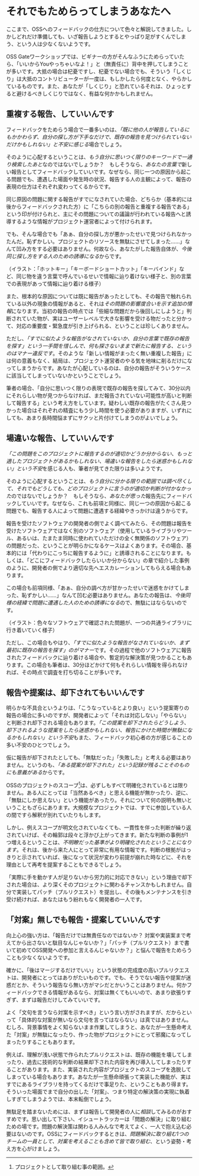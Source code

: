 # それでもためらってしまうあなたへ

ここまで、OSSへのフィードバックの仕方について色々と解説してきました。しかしどれだけ準備しても、いざ報告しようとするとやっぱり足がすくんでしまう、という人は少なくないようです。

OSS Gateワークショップでは、ビギナーの方がそんなふうにためらっていたら、「いいからYouやっちゃいなよ！」と（無責任に）背中を押してしまうことが多いです。大抵の場合は杞憂ですし、杞憂でない場合でも、そういう「しくじり」は大抵のコントリビューターが一度は、もしかしたら何度となく、やらかしているものです。また、あなたが「しくじり」と恐れているそれは、ひょっとすると避けるべきしくじりではなく、有益な何かかもしれません。


## 重複する報告、していいんです

フィードバックをためらう場合で一番多いのは、*「既に他の人が報告しているにもかかわらず、自分の探し方が下手なだけで、既存の報告を見つけられていないだけかもしれない」と不安に感じる*場合でしょう。

そのように心配するということは、*もう自分に思いつく限りのキーワードで一通り検索したあと*なのではないでしょうか？　もしそうなら、*あなたの言葉で*新しい報告としてフィードバックしていいです。なぜなら、同じ一つの原因から起こる問題でも、遭遇した場面や発生時の状況、報告する人の主観によって、報告の表現の仕方はそれぞれ変わってくるからです。

同じ原因の問題に関する報告がすでになされていた場合、どちらか（基本的には後からフィードバックされた方）に「こちらの別の報告と重複する報告である」という印が付けられと、主にその問題についての議論が行われている報告へと誘導するような情報がプロジェクト運営者によって付けられます。

でも、そんな場合でも「あぁ、自分の探し方が悪かったせいで見つけられなかったんだ。恥ずかしい。プロジェクトのリソースを無駄にさせてしまった……」なんて凹み方をする必要はありません。何故なら、あなたがした報告自体が、*今後同じ探し方をする人のための誘導になる*からです。

（イラスト：「ホットキー」「キーボードショートカット」「キーバインド」など、同じ物を違う言葉で呼んでいるせいで情報に辿り着けない様子と、別の言葉での表現があって情報に辿り着ける様子）

また、根本的な原因については既に報告があったとしても、その報告で触れられている以外の現象の情報があると、それは*その問題の影響度合いを示す追加の情報*になります。当初の報告の時点では「些細な問題だから後回しにしようと」判断されていた物が、実はユーザーレベルで大きな影響を受ける物だったと分かって、対応の重要度・緊急度が引き上げられる、ということは珍しくありません。

ただし、*「すでに似たような報告がなされていないか、自分の言葉で既存の報告を探す」という一手間を惜しんで、何も探さないままで新たに報告する、というのはマナー違反です*。そのような「新しい情報がまったく無い重複した報告」には何の意義もなく、結局は、プロジェクト運営者のやる気を地味に削るだけになってしまうからです。あなたが心配しているのは、自分の報告がそういうケースに該当してしまっていないかということでしょう。

筆者の場合、「自分に思いつく限りの表現で既存の報告を探してみて、30分以内にそれらしい物が見つからなければ、まだ報告されていない可能性が高いと判断して報告する」という考え方をしています。疑わしい既存の報告がたくさん見つかった場合はそれぞれの精査にもう少し時間を使う必要がありますが、いずれにしても、あまり長時間悩まずにサクッと片付けてしまうのがよいでしょう。


## 場違いな報告、していいんです

*「この問題をこのプロジェクトに報告するのが適切かどうか分からない、もっと適したプロジェクトがあるかもしれない、場違いな報告をしたら迷惑かもしれない」という不安*を感じる人も、筆者が見てきた限りは多いようです。

そのように心配するということは、*もう自分に分かる限りの範囲では調べ尽くして、それでもどうしても、どのプロジェクトに言うのが適切か判断が付かなかった*のではないでしょうか？　もしそうなら、*あなたが思った*報告先にフィードバックしていいです。なぜなら、これも前項と同様に、同じ一つの原因から起こる問題でも、報告する人によって問題に遭遇する経緯やきっかけは違うからです。

報告を受けたソフトウェアの開発者の側でよく調べてみたら、その問題は報告を受けたソフトウェアではなく別のソフトウェア（使用しているライブラリやツール、あるいは、たまたま同時に使われていただけの全く無関係のソフトウェア）の問題だった、ということが明らかになるケースはよくあります。その場合、基本的には「代わりにこっちに報告するように」と誘導されることになります。もしくは、「どこにフィードバックしたらいいか分からない」の章で紹介した事例のように、開発者の側でより適切な先へエスカレーションしてもらえる場合もあります。

この場合も前項同様、「あぁ、自分の調べ方が甘かったせいで迷惑をかけてしまった、恥ずかしい……」なんて凹む必要はありません。あなたの報告は、*今後同様の経緯で問題に遭遇した人のための誘導になる*ので、無駄にはならないのです。

（イラスト：色々なソフトウェアで確認された問題が、一つの共通ライブラリに行き着いていく様子）

ただし、この場合もやはり、*「すでに似たような報告がなされていないか、まず最初に既存の報告を探す」のがマナー*です。その過程で他のソフトウェアに報告されたフィードバックに辿り着ける場合や、暫定的な解決策が見つかることもあります。この場合も筆者は、30分ほどかけて何もそれらしい情報を得られなければ、その時点で調査を打ち切ることが多いです。


## 報告や提案は、却下されてもいいんです

明らかな不具合というよりは、「こうなっているとより良い」という提案寄りの報告の場合に多いのですが、開発者によって「それは対応しない」「やらない」と判断され却下される場合もあります。*「この提案を却下されたらどうしよう、却下されるような提案をしたら迷惑かもしれない、報告にかけた時間が無駄になるかもしれない」という不安*もまた、フィードバック初心者の方が感じることの多い不安のひとつでしょう。

仮に報告が却下されたとしても、「無駄だった」「失敗した」と考える必要はありません。というのも、*「ある提案が却下された」という記録が残ることそのものにも意義がある*からです。

OSSのプロジェクトのスコープ[^scope]は、必ずしもすべて明確化されているとは限りません。ある人にとっては「当然あるべき」と思える機能が無かったり、逆に、「無駄にしか思えない」という機能があったり。それについて何の説明も無いということもざらにあります。大規模なプロジェクトでは、すでに参加している人の間ですら解釈が別れていたりもします。

[^scope]: プロジェクトとして取り組む事の範囲。

しかし、例えスコープが明文化されていなくても、一貫性を伴った判断が繰り返されていけば、その輪郭は段々と浮かび上がってきます。新たな判断の事例が1つ増えるということは、*不明瞭だった基準がより明確化されたということになります*。それは、後から来た人にとって非常に有用な情報です。判断の根拠がはっきりと示されていれば、後になって状況が変わり前提が崩れた時などに、それを理由として再考を提案することもできるでしょう。

「実際に手を動かす人が足りないから労力的に対応できない」という理由で却下された場合は、より深くそのプロジェクトに関わるチャンスかもしれません。自分で実装してパッチ（プルリクエスト）を提出し、その後もメンテナンスを引き受け続ければ、あなたはもう紛れもなく開発者の一人です。


## 「対案」無しでも報告・提案していいんです

向上心の強い方は、「報告だけでは無責任なのではないか？ 対案や実装案まで考えてから出さないと駄目なんじゃないか？」「パッチ（プルリクエスト）まで書いて初めてOSS開発への参加と言えるんじゃないか？」と悩んで報告をためらうことも少なくないようです。

確かに、「後はマージするだけでいい」という状態の完成度の高いプルリクエストは、開発者にとってはありがたいものです。でも、そうでない報告や提案が迷惑だとか、そういう報告なら無い方がマシだとかいうことはありません。何かフィードバックできる情報があるなら、対案は無くてもいいので、あまり欲張りすぎず、まずは報告だけしてみていいです。

よく「文句を言うなら対案を示すべき」という言い方がされますが、だからといって「具体的な対案が無いなら文句を言ってはならない」は真ではありません。むしろ、背景事情をよく知らないまま作業してしまうと、あなたが一生懸命考えた「対案」が無駄になったり、作った物がプロジェクトにとって邪魔になってしまったりすることもあります。

例えば、理解が浅い状態で作られたプルリクエストは、既存の機能を壊してしまったり、過去に技術的な判断の結果却下された内容を再び導入してしまったりすることがあります。また、実装された内容がプロジェクトのスコープを逸脱してしまっている場合もあります。あなたが一生懸命頑張って実装した機能が、実はすでにあるライブラリを持ってくるだけで事足りた、ということもあり得ます。そういった場面でまで自分の出した「対案」、つまり特定の解決策の実現に執着しすぎてしまうようでは、本末転倒でしょう。

無駄足を踏まないためには、まずは報告して開発者の人に*相談*してみるのがおすすめです。思い出して下さい、イシュートラッカーは「問題の解決」に取り組むための場です。問題の解決策は関わる人みんなで考えてよく、一人で抱え込む必要はないのです。OSSにフィードバックするときは、*問題解決に取り組む1つのチームの一員として、対案を考えることも含めて皆で取り組む*、という姿勢・考え方を心がけましょう。
